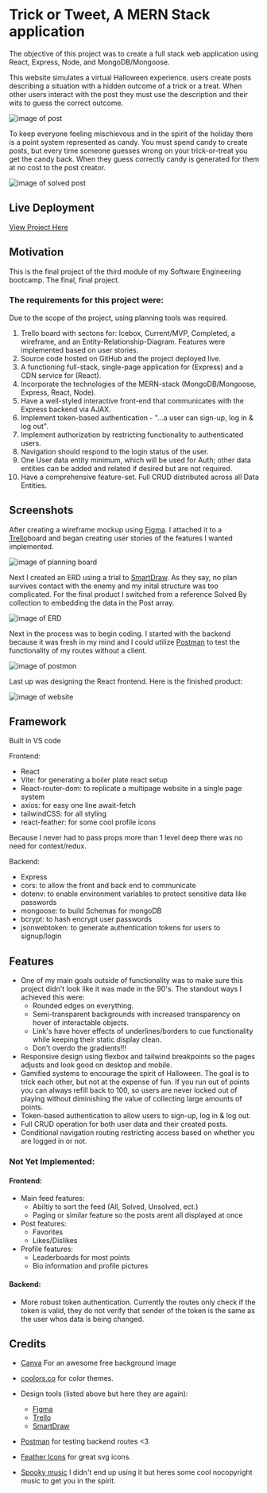 # Trick or Tweet, A MERN Stack application

The objective of this project was to create a full stack web application using React, Express, Node, and MongoDB/Mongoose.

This website simulates a virtual Halloween experience. users create posts describing a situation with a hidden outcome of a trick or a treat. When other users interact with the post they must use the description and their wits to guess the correct outcome. 

![image of post](./client/src/assets/post.jpg)

To keep everyone feeling mischievous and in the spirit of the holiday there is a point system represented as candy. You must spend candy to create posts, but every time someone guesses wrong on your trick-or-treat you get the candy back. When they guess correctly candy is generated for them at no cost to the post creator.

![image of solved post](./client/src/assets/solved.jpg)

## Live Deployment
[View Project Here]()

## Motivation
This is the final project of the third module of my Software Engineering bootcamp. The final, final project.

### The requirements for this project were: 
Due to the scope of the project, using planning tools was required.

1. Trello board with sectons for: Icebox, Current/MVP, Completed, a wireframe, and an Entity-Relationship-Diagram. Features were implemented based on user stories.
2. Source code hosted on GitHub and the project deployed live.
3. A functioning full-stack, single-page application for (Express) and a CDN service for (React).
4. Incorporate the technologies of the MERN-stack (MongoDB/Mongoose, Express, React, Node).
5. Have a well-styled interactive front-end that communicates with the Express backend via AJAX.
6. Implement token-based authentication - "...a user can sign-up, log in & log out".
7. Implement authorization by restricting functionality to authenticated users.
8. Navigation should respond to the login status of the user.
9. One User data entity minimum, which will be used for Auth; other data entities can be added and related if desired but are not required.  
10. Have a comprehensive feature-set. Full CRUD distributed across all Data Entities.

## Screenshots
After creating a wireframe mockup using [Figma](https://www.figma.com/). I attached it to a [Trello](https://trello.com/)board and began creating user stories of the features I wanted implemented.

![image of planning board](./client/src/assets/trello.jpg)

Next I created an ERD using a trial to [SmartDraw](https://cloud.smartdraw.com/). As they say, no plan survives contact with the enemy and my inital structure was too complicated. For the final product I switched from a reference Solved By collection to embedding the data in the Post array.

 ![image of ERD](./client/src/assets/erd.jpg)

Next in the process was to begin coding. I started with the backend because it was fresh in my mind and I could utilize [Postman](https://www.postman.com/) to test the functionality of my routes without a client. 

![image of postmon](./client/src/assets/postman.jpg)
    

Last up was designing the React frontend. Here is the finished product:

![image of website](./client/src/assets/finished.jpg)

## Framework
Built in VS code

Frontend:
- React
- Vite: for generating a boiler plate react setup
- React-router-dom: to replicate a multipage website in a single page system 
- axios: for easy one line await-fetch
- tailwindCSS: for all styling
- react-feather: for some cool profile icons

Because I never had to pass props more than 1 level deep there was no need for context/redux.

Backend:
- Express
- cors: to allow the front and back end to communicate
- dotenv: to enable environment variables to protect sensitive data like passwords
- mongoose: to build Schemas for mongoDB
- bcrypt: to hash encrypt user passwords
- jsonwebtoken: to generate authentication tokens for users to signup/login

## Features

- One of my main goals outside of functionality was to make sure this project didn't look like it was made in the 90's. The standout ways I achieved this were: 
    - Rounded edges on everything.
    - Semi-transparent backgrounds with increased transparency on hover of interactable objects. 
    - Link's have hover effects of underlines/borders to cue functionality while keeping their static display clean.
    - Don't overdo the gradients!!!
- Responsive design using flexbox and tailwind breakpoints so the pages adjusts and look good on desktop and mobile.
- Gamified systems to encourage the spirit of Halloween. The goal is to trick each other, but not at the expense of fun. If you run out of points you can always refill back to 100, so users are never locked out of playing without diminishing the value of collecting large amounts of points.
- Token-based authentication to allow users to sign-up, log in & log out.
- Full CRUD operation for both user data and their created posts.
- Conditional navigation routing restricting access based on whether you are logged in or not.
### Not Yet Implemented:
 
#### Frontend:
- Main feed features:
    - Abiltiy to sort the feed (All, Solved, Unsolved, ect.)
    - Paging or similar feature so the posts arent all displayed at once
- Post features:
    - Favorites
    - Likes/Dislikes
- Profile features:
    - Leaderboards for most points
    - Bio information and profile pictures
#### Backend:
- More robust token authentication. Currently the routes only check if the token is valid, they do not verify that sender of the token is the same as the user whos data is being changed.

## Credits
- [Canva](https://www.canva.com/templates/EAEIA3OwQHU-black-and-orange-ghost-vintage-horror-illustrative-halloween-virtual-background/) For an awesome free background image
- [coolors.co](https://coolors.co/generate) for color themes.
- Design tools (listed above but here they are again):

    - [Figma](https://www.figma.com/)
    - [Trello](https://trello.com/)
    - [SmartDraw](https://cloud.smartdraw.com/)
- [Postman](https://www.postman.com/) for testing backend routes <3
- [Feather Icons](https://feathericons.com/) for great svg icons.
- [Spooky music](https://www.youtube.com/watch?v=hD3zDZ4-6Wg&ab_channel=IfeelImmortal) I didn't end up using it but heres some cool nocopyright music to get you in the spirit. 
